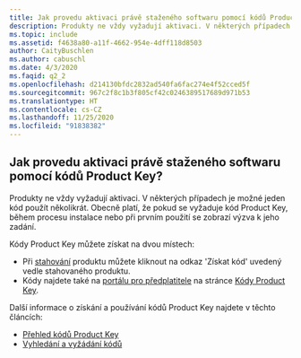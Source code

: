 ```yaml
---
title: Jak provedu aktivaci právě staženého softwaru pomocí kódů Product Key?
description: Produkty ne vždy vyžadují aktivaci. V některých případech je možné jeden kód použít několikrát. Obecně platí, že pokud se vyžaduje kód...
ms.topic: include
ms.assetid: f4638a80-a11f-4662-954e-4dff118d8503
author: CaityBuschlen
ms.author: cabuschl
ms.date: 4/3/2020
ms.faqid: q2_2
ms.openlocfilehash: d214130bfdc2832ad540fa6fac274e4f52cced5f
ms.sourcegitcommit: 967c2f8c1b3f805cf42c0246389517689d971b53
ms.translationtype: HT
ms.contentlocale: cs-CZ
ms.lasthandoff: 11/25/2020
ms.locfileid: "91838382"
---
```

## <a name="how-do-i-activate-the-software-i-just-downloaded-using-product-keys"></a>Jak provedu aktivaci právě staženého softwaru pomocí kódů Product Key?

Produkty ne vždy vyžadují aktivaci. V některých případech je možné jeden kód použít několikrát. Obecně platí, že pokud se vyžaduje kód Product Key, během procesu instalace nebo při prvním použití se zobrazí výzva k jeho zadání.

Kódy Product Key můžete získat na dvou místech:

- Při [stahování](https://my.visualstudio.com/downloads) produktu můžete kliknout na odkaz \'Získat kód\' uvedený vedle stahovaného produktu.
- Kódy najdete také na [portálu pro předplatitele](https://my.visualstudio.com/benefits) na stránce [Kódy Product Key](https://my.visualstudio.com/ProductKeys).

Další informace o získání a používání kódů Product Key najdete v těchto článcích:

- [Přehled kódů Product Key](https://docs.microsoft.com/visualstudio/subscriptions/product-keys)
- [Vyhledání a vyžádání kódů](https://docs.microsoft.com/visualstudio/subscriptions/find-keys)
